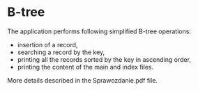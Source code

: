 # B-tree
The application performs following simplified B-tree operations:
- insertion of a record,
- searching a record by the key,
- printing all the records sorted by the key in ascending order,
- printing the content of the main and index files.

More details described in the Sprawozdanie.pdf file.
